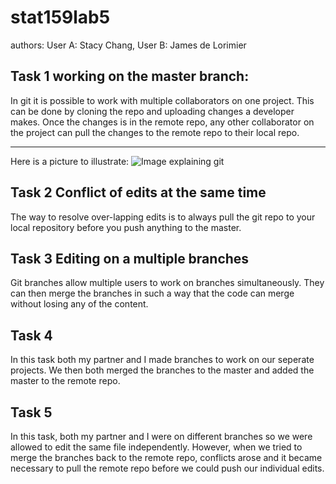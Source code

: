 # stat159lab5

authors: User A: Stacy Chang, User B: James de Lorimier



## Task 1 working on the master branch:

In git it is possible to work with multiple collaborators on one project. This can be done by cloning the repo and uploading changes a developer makes. Once the changes is in the remote repo, any other collaborator on the project can pull the changes to the remote repo to their local repo.

---
Here is a picture to illustrate:
![Image explaining git](http://i.stack.imgur.com/KhtPf.png)



## Task 2 Conflict of edits at the same time

The way to resolve over-lapping edits is to always pull the git repo to your local repository before you push anything to the master.


## Task 3 Editing on a multiple branches

Git branches allow multiple users to work on branches simultaneously. They can then merge the branches in such a way that the code can merge without losing any of the content.


## Task 4

In this task both my partner and I made branches to work on our seperate projects. We then both merged the branches to the master and added the master to the remote repo.


## Task 5

In this task, both my partner and I were on different branches so we were allowed to edit the same file independently. However, when we tried to merge the branches back to the remote repo, conflicts arose and it became necessary to pull the remote repo before we could push our individual edits.
